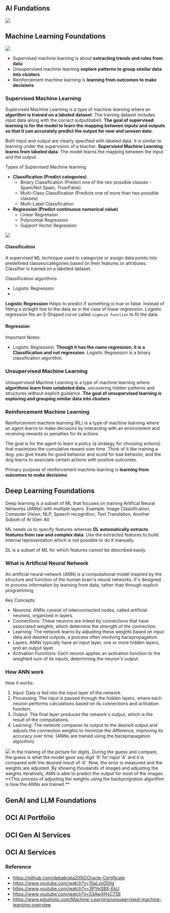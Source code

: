 ## AI Fundations

<img src="images/ai_stack.png"/>

## Machine Learning Foundations

<img src="images/types_of_ml.png"/>


- Supervised machine learning is about **extracting trends and rules from data**
- Unsupervised machine learning **explore patterns to group similar data into clusters**
- Reinforcement machine learning is **learning from outcomes to make decisions**

### Supervised Machine Learning

Supervised Machine Learning is a type of machine learning where an **algorithm is trained on a labeled dataset**. The training dataset includes input data along with the correct output(label). **The goal of supervised learning is for the model to learn the mapping between inputs and outputs so that it can accurately predict the output for new and unseen data.**

Both input and output are clearly specified with labeled data. It is similar to learning under the supervision of a teacher. **Supervised Machine Learning learns from labeled data**. The model learns the mapping between the input and the output.

Types of Supervised Machine learning
- **Classification (Predict categories)**
  - Binary Classification (Predict one of the two possible classes - Spam/Not Spam, True/False)
  - Multi-Class Classification (Predicts one of more than two possible classes)
  - Multi-Label Classification 
- **Regression (Predict continuous numerical value)**
  - Linear Regression
  - Polynomial Regression
  - Support Vector Regression

<img src="images/types_of_supervised_learning.png"/>

#### Classification
A supervised ML technique used to categorize or assign data points into predefined classes/categories based on their features or attributes. Classifier is trained on a labelled dataset.

Classification algorithms
- Logistic Regression
- 

**Logistic Regression**
Helps to predict if something is true or false. Instead of fitting a straight line to the data as in the case of linear regression. Logistic regression fits an S-Shaped curve called ```sigmoid function``` to fit the data.


#### Regression



Important Notes:
- Logistic Regression. **Though it has the name regression, it is a Classification and not regression**. Logistic Regression is a binary classification algorithm.

### Unsupervised Machine Learning

Unsupervised Machine Learning is a type of machine learning where **algorithms learn from unlabeled data**, uncovering hidden patterns and structures without explicit guidance. **The goal of unsupervised learning is exploring and grouping similar data into clusters**

### Reinforcement Machine Learning

Reinforcement machine learning (RL) is a type of machine learning where an agent learns to make decisions by interacting with an environment and receiving rewards or penalties for its actions

The goal is for the agent to learn a policy (a strategy for choosing actions) that maximizes the cumulative reward over time. Think of it like training a dog: you give treats for good behavior and scold for bad behavior, and the dog learns to associate certain actions with positive outcomes. 

Primary purpose of reinforcement machine learning is **learning from outcomes to make decisions**

## Deep Learning Foundations

Deep learning is a subset of ML that focuses on training Artifical Neural Networks (ANNs) with multiple layers. Example: Image Classification, Computer Vision, NLP, Speech recognition, Text Translation, Another Subset of AI (Gen AI)

ML needs us to specify features whereas **DL automatically extracts features from raw and complex data**. Use the extracted features to build internal representation which is not possible to do it manually.

DL is a subset of ML for which features cannot be described easily.

### What is Artificial Neural Network
An artificial neural network (ANN) is a computational model inspired by the structure and function of the human brain's neural networks. It's designed to process information by learning from data, rather than through explicit programming

Key Concepts:
- Neurons: ANNs consist of interconnected nodes, called artificial neurons, organized in layers. 
- Connections: These neurons are linked by connections that have associated weights, which determine the strength of the connection. 
- Learning: The network learns by adjusting these weights based on input data and desired outputs, a process often involving backpropagation. 
- Layers: ANNs typically have an input layer, one or more hidden layers, and an output layer. 
- Activation Functions: Each neuron applies an activation function to the weighted sum of its inputs, determining the neuron's output. 

### How ANN work
How it works:
1. Input: Data is fed into the input layer of the network. 
2. Processing: The input is passed through the hidden layers, where each neuron performs calculations based on its connections and activation function. 
3. Output: The final layer produces the network's output, which is the result of the computations. 
4. Learning: The network compares its output to the desired output and adjusts the connection weights to minimize the difference, improving its accuracy over time. (ANNs are trained using the backpropagation algorithm)

<img src="images/ann_training_backpropagation_method.png"/>
In the training of the picture for digits, During the guess and compare, the guess is what the model gave say digit '6' for input '4' and it is compared with the desired result of '4'. Now, the error is measured and the weights are adjusted.
By showing thousands of images and adjusting the weights iteratively, ANN is able to predict the output for most of the images. **This process of adjusting the weights using the backprogration algorithm is how the ANNs are trained.**







## GenAI and LLM Foundations

## OCI AI Portfolio

## OCI Gen AI Services

## OCI AI Services


### Reference
- https://github.com/debabrata2050/Oracle-Certificate
- https://www.youtube.com/watch?v=15aLvsG5tlg
- https://www.youtube.com/watch?v=3PYeGBX-EkU
- https://www.youtube.com/watch?v=53AwXHyC7SE
- https://www.edushots.com/Machine-Learning/unsupervised-machine-learning-overview